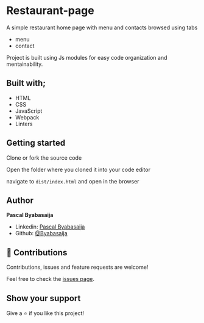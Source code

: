 # Restaurant-page
A simple restaurant home page with menu and contacts browsed using tabs
- menu
- contact

Project is built using Js modules for easy code organization and mentainability.



## Built with;
- HTML 
- CSS
- JavaScript
- Webpack
- Linters

## Getting started

Clone or fork the source code 

Open the folder where you cloned it into your code editor

navigate to ```dist/index.html``` and open in the browser

## Author
**Pascal Byabasaija**
- Linkedin: [Pascal Byabasaija](https://www.linkedin.com/in/pascal-byabasaija/)
- Github: [@Byabasaija](https://github.com/Byabasaija)

## 🤝 Contributions

Contributions, issues and feature requests are welcome!

Feel free to check the [issues page](issues/).


## Show your support

Give a ⭐️ if you like this project!